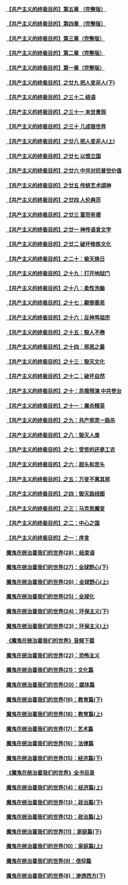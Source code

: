 #### [【共产主义的终极目的】第五章 （完整版）](../pages/nsc422/n11428912.md?t=08140335) 

#### [【共产主义的终极目的】第四章 （完整版）](../pages/nsc422/n11428907.md?t=08140335) 

#### [【共产主义的终极目的】第三章（完整版）](../pages/nsc422/n11428848.md?t=08140335) 

#### [【共产主义的终极目的】第二章（完整版）](../pages/nsc422/n11428831.md?t=08140335) 

#### [【共产主义的终极目的】第一章（完整版）](../pages/nsc422/n11417651.md?t=08140335) 

#### [【共产主义的终极目的】之廿九 把人变非人(下)](../pages/nsc422/n11344140.md?t=08140335) 

#### [【共产主义的终极目的】之三十二 结语](../pages/nsc422/n11360535.md?t=08140335) 

#### [【共产主义的终极目的】之三十一 末世景观](../pages/nsc422/n11351129.md?t=08140335) 

#### [【共产主义的终极目的】之三十 几成狼世界](../pages/nsc422/n11348280.md?t=08140335) 

#### [【共产主义的终极目的】之廿八 把人变非人(上)](../pages/nsc422/n11340492.md?t=08140335) 

#### [【共产主义的终极目的】之廿七 以恨立国](../pages/nsc422/n11336944.md?t=08140335) 

#### [【共产主义的终极目的】之廿六 中共对抗普世价值](../pages/nsc422/n11324785.md?t=08140335) 

#### [【共产主义的终极目的】之廿五 传统艺术颂神](../pages/nsc422/n11296396.md?t=08140335) 

#### [【共产主义的终极目的】之廿四 人伦典范](../pages/nsc422/n11296397.md?t=08140335) 

#### [【共产主义的终极目的】之廿三 富而有德](../pages/nsc422/n11283598.md?t=08140335) 

#### [【共产主义的终极目的】之廿一 神传语言文字](../pages/nsc422/n11263265.md?t=08140335) 

#### [【共产主义的终极目的】之廿二 破坏修炼文化](../pages/nsc422/n11245728.md?t=08140335) 

#### [【共产主义的终极目的】之二十：偷天换日](../pages/nsc422/n11238846.md?t=08140335) 

#### [【共产主义的终极目的】之十九：打开地狱门](../pages/nsc422/n11206376.md?t=08140335) 

#### [【共产主义的终极目的】之十八：柔性洗脑](../pages/nsc422/n11199994.md?t=08140335) 

#### [【共产主义的终极目的】之十七：颠倒善恶](../pages/nsc422/n11179782.md?t=08140335) 

#### [【共产主义的终极目的】之十六：反神骂祖宗](../pages/nsc422/n11166798.md?t=08140335) 

#### [【共产主义的终极目的】之十五：毁人不倦](../pages/nsc422/n11166792.md?t=08140335) 

#### [【共产主义的终极目的】之十四：邪恶之最](../pages/nsc422/n11150249.md?t=08140335) 

#### [【共产主义的终极目的】之十三：毁灭文化](../pages/nsc422/n11135227.md?t=08140335) 

#### [【共产主义的终极目的】之十二：破坏自然](../pages/nsc422/n11135214.md?t=08140335) 

#### [【共产主义的终极目的】之十：苏俄预演 中共登台](../pages/nsc422/n11118424.md?t=08140335) 

#### [【共产主义的终极目的】之十一：屠杀精英](../pages/nsc422/n11118442.md?t=08140335) 

#### [【共产主义的终极目的】之九：共产邪灵一路杀](../pages/nsc422/n11114139.md?t=08140335) 

#### [【共产主义的终极目的】之八：毁灭人类](../pages/nsc422/n11108503.md?t=08140335) 

#### [【共产主义的终极目的】之七：受苦的还是工农](../pages/nsc422/n11101809.md?t=08140335) 

#### [【共产主义的终极目的】之六：甜头和苦头](../pages/nsc422/n11096971.md?t=08140335) 

#### [【共产主义的终极目的】之五：万变不离其邪](../pages/nsc422/n11091285.md?t=08140335) 

#### [【共产主义的终极目的】之四：毁灭路线图](../pages/nsc422/n11086284.md?t=08140335) 

#### [【共产主义的终极目的】之三：马克思魔变](../pages/nsc422/n11061941.md?t=08140335) 

#### [【共产主义的终极目的】之二：中心之国](../pages/nsc422/n11047728.md?t=08140335) 

#### [【共产主义的终极目的】之一：序言](../pages/nsc422/n11086077.md?t=08140335) 

#### [魔鬼在统治着我们的世界(28)：结束语](../pages/nsc422/n10936246.md?t=08140335) 

#### [魔鬼在统治着我们的世界(27)：全球野心(下)](../pages/nsc422/n10928319.md?t=08140335) 

#### [魔鬼在统治着我们的世界(26)：全球野心(上)](../pages/nsc422/n10900318.md?t=08140335) 

#### [魔鬼在统治着我们的世界(25)：全球化](../pages/nsc422/n10788205.md?t=08140335) 

#### [魔鬼在统治着我们的世界(24)：环保主义(下)](../pages/nsc422/n10695307.md?t=08140335) 

#### [魔鬼在统治着我们的世界(23)：环保主义(上)](../pages/nsc422/n10688613.md?t=08140335) 

#### [《魔鬼在统治着我们的世界》音频下载](../pages/nsc422/n10635553.md?t=08140335) 

#### [魔鬼在统治着我们的世界(22)：恐怖主义](../pages/nsc422/n10614727.md?t=08140335) 

#### [魔鬼在统治着我们的世界(21)：文化篇](../pages/nsc422/n10597706.md?t=08140335) 

#### [魔鬼在统治着我们的世界(20)：媒体篇](../pages/nsc422/n10586579.md?t=08140335) 

#### [魔鬼在统治着我们的世界(19)：教育篇(下)](../pages/nsc422/n10564808.md?t=08140335) 

#### [魔鬼在统治着我们的世界(18)：教育篇(上)](../pages/nsc422/n10526970.md?t=08140335) 

#### [魔鬼在统治着我们的世界(17)：艺术篇](../pages/nsc422/n10499093.md?t=08140335) 

#### [魔鬼在统治着我们的世界(16)：法律篇](../pages/nsc422/n10485969.md?t=08140335) 

#### [魔鬼在统治着我们的世界(15)：经济篇(下)](../pages/nsc422/n10469975.md?t=08140335) 

#### [《魔鬼在统治着我们的世界》全书目录](../pages/nsc422/n10464261.md?t=08140335) 

#### [魔鬼在统治着我们的世界(14)：经济篇(上)](../pages/nsc422/n10457370.md?t=08140335) 

#### [魔鬼在统治着我们的世界(13)：政治篇(下)](../pages/nsc422/n10448270.md?t=08140335) 

#### [魔鬼在统治着我们的世界(12)：政治篇(上)](../pages/nsc422/n10444576.md?t=08140335) 

#### [魔鬼在统治着我们的世界(11)：家庭篇(下)](../pages/nsc422/n10440961.md?t=08140335) 

#### [魔鬼在统治着我们的世界(10)：家庭篇(上)](../pages/nsc422/n10435448.md?t=08140335) 

#### [魔鬼在统治着我们的世界(9)：信仰篇](../pages/nsc422/n10432159.md?t=08140335) 

#### [魔鬼在统治着我们的世界(8)：渗透西方(下)](../pages/nsc422/n10429603.md?t=08140335) 

